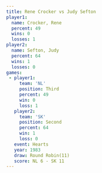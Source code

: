 ```yaml
---
title: Rene Crocker vs Judy Sefton
player1:             
  name: Crocker, Rene
  percent: 49        
  wins: 0            
  losses: 1          
player2:             
  name: Sefton, Judy 
  percent: 64        
  wins: 1            
  losses: 0          
games:
 - player1:         
     team: 'NL'     
     position: Third
     percent: 49    
     win: 0         
     loss: 1        
   player2:          
     team: 'SK'      
     position: Second
     percent: 64     
     win: 1          
     loss: 0         
   event: Hearts        
   year: 1983           
   draw: Round Robin(11)
   score: NL 6 - SK 11  
---
```

